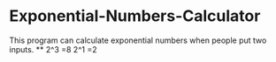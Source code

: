 # Exponential-Numbers-Calculator
This program can calculate exponential numbers when people put two inputs.
**
2^3 =8
2^1 =2

